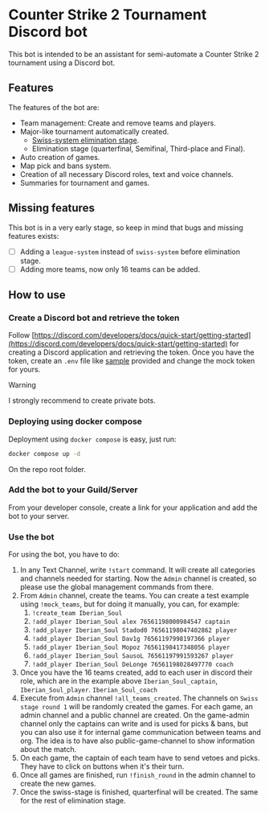 # Counter Strike 2 Tournament Discord bot

This bot is intended to be an assistant for semi-automate a Counter Strike 2 tournament using a Discord bot. 

## Features

The features of the bot are:

- Team management: Create and remove teams and players.
- Major-like tournament automatically created.
  - [Swiss-system elimination stage](https://en.wikipedia.org/wiki/Swiss-system_tournament).
  - Elimination stage (quarterfinal, Semifinal, Third-place and Final).
- Auto creation of games.
- Map pick and bans system.
- Creation of all necessary Discord roles, text and voice channels.
- Summaries for tournament and games.

## Missing features

This bot is in a very early stage, so keep in mind that bugs and missing features exists:

- [ ] Adding a `league-system` instead of `swiss-system` before elimination stage. 
- [ ] Adding more teams, now only 16 teams can be added.

## How to use

### Create a Discord bot and retrieve the token

Follow [https://discord.com/developers/docs/quick-start/getting-started](https://discord.com/developers/docs/quick-start/getting-started) for creating a Discord application and retrieving the token. Once you have the token, create an `.env` file like [sample](./.env.sample) provided and change the mock token for yours.

> [!WARNING]  
> I strongly recommend to create private bots.

### Deploying using docker compose

Deployment using `docker compose` is easy, just run:

```bash
docker compose up -d
```

On the repo root folder.

### Add the bot to your Guild/Server

From your developer console, create a link for your application and add the bot to your server.

### Use the bot

For using the bot, you have to do:

1. In any Text Channel, write `!start` command. It will create all categories and channels needed for starting. Now the `Admin` channel is created, so please use the global management commands from there.
2. From `Admin` channel, create the teams. You can create a test example using `!mock_teams`, but for doing it manually, you can, for example:
   1. `!create_team Iberian_Soul`
   2. `!add_player Iberian_Soul alex 76561198000984547 captain`
   3. `!add_player Iberian_Soul Stadod0 76561198047402862 player`
   4. `!add_player Iberian_Soul Dav1g 76561197998197366 player`
   5. `!add_player Iberian_Soul Mopoz 76561198417348056 player`
   6. `!add_player Iberian_Soul SausoL 76561197991593267 player`
   7. `!add_player Iberian_Soul DeLonge 76561198028497770 coach`
3. Once you have the 16 teams created, add to each user in discord their role, which are in the example above `Iberian_Soul_captain`, `Iberian_Soul_player`. `Iberian_Soul_coach`
4. Execute from `Admin` channel `!all_teams_created`. The channels on `Swiss stage round 1` will be randomly created the games. For each game, an admin channel and a public channel are created. On the game-admin channel only the captains can write and is used for picks & bans, but you can also use it for internal game communication between teams and org. The idea is to have also public-game-channel to show information about the match.
5. On each game, the captain of each team have to send vetoes and picks. They have to click on buttons when it's their turn.
6. Once all games are finished, run `!finish_round` in the admin channel to create the new games.
7. Once the swiss-stage is finished, quarterfinal will be created. The same for the rest of elimination stage.

